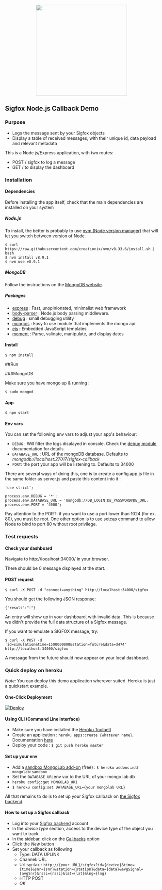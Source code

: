 <p align="center"><img src ="https://www.sigfox.com/themes/sigfox/logo.svg" width="300"></p>

## Sigfox Node.js Callback Demo

### Purpose

* Logs the message sent by your Sigfox objects
* Display a table of received messages, with their unique id, data payload and relevant metadata

This is a Node.js/Express application, with two routes:

* POST / sigfox to log a message
* GET / to display the dashboard


### Installation

#### Dependencies

Before installing the app itself, check that the main dependencies are installed on your system

##### Node.js

To install, the better is probably to use [nvm (Node version manager)](https://github.com/creationix/nvm) that will let you switch between version of Node.

```
$ curl https://raw.githubusercontent.com/creationix/nvm/v0.33.6/install.sh | bash
$ nvm install v8.9.1
$ nvm use v8.9.1
```

##### MongoDB

Follow the instructions on the [MongoDB website](https://www.mongodb.org/downloads).


##### Packages

* [express](http://expressjs.com) : Fast, unopinionated, minimalist web framework
* [body-parser](http://npmjs.com/body-parser) : Node.js body parsing middleware.
* [debug](http://npmjs.com/debug) : small debugging utility
* [mongojs](http://npmjs.com/mongojs) : Easy to use module that implements the mongo api
* [ejs](http://npmjs.com/ejs) : Embedded JavaScript templates
* [moment](http://npmjs.com/moment) : Parse, validate, manipulate, and display dates

#### Install

````
$ npm install
````

##Run

###MongoDB

Make sure you have mongo up & running :

```
$ sudo mongod
```


#### App
```
$ npm start
```

#### Env vars

You can set the following env vars to adjust your app's behaviour:

* `DEBUG` : Will filter the logs displayed in console. Check the [debug module](https://github.com/visionmedia/debug) documentation for details.
* `DATABASE_URL` : URL of the mongoDB database. Defaults to _mongodb://localhost:27017/sigfox-callback_
* `PORT`: the port your app will be listening to. Defaults to 34000

There are several ways of doing this, one is to create a config.app.js file in the same folder as server.js and paste this content into it : 

	'use strict';

	process.env.DEBUG = '*';
	process.env.DATABASE_URL = 'mongodb://DB_LOGIN:DB_PASSWORD@DB_URL;
	process.env.PORT = '4000'; 
	
Pay attention to the PORT: if you want to use a port lower than 1024 (for ex. 80), you must be root. One other option is to use setcap command to allow Node to bind to port 80 without root privilege. 

### Test requests

#### Check your dashboard

Navigate to http://localhost:34000/ in your browser.

There should be 0 message displayed at the start.

#### POST request

```
$ curl -X POST -d "connect=anything" http://localhost:34000/sigfox
```

You should get the following JSON response:
```
{"result":"♡"}
```

An entry will show up in your dashboard, with invalid data. This is because we didn't provide the full data structure of a Sigfox message.  

If you want to emulate a SIGFOX message, try:  

```
$ curl -X POST -d 'id=simulation&time=1500000000&station=future&data=d474' http://localhost:34000/sigfox
```

A message from the future should now appear on your local dashboard.

### Quick deploy on heroku

_Note:_ You can deploy this demo application wherever suited. Heroku is just a quickstart example.

#### One-Click Deployment

[![Deploy](https://www.herokucdn.com/deploy/button.png)](https://heroku.com/deploy?template=https://github.com/nicolsc/sigfox-callback-demo/tree/master)

#### Using CLI (Command Line Interface)

* Make sure you have installed the [Heroku Toolbelt](https://toolbelt.heroku.com/)
* Create an application : `heroku apps:create {whatever name}`. Documentation [here](https://devcenter.heroku.com/articles/creating-apps)
* Deploy your code : `$ git push heroku master`

#### Set up your env
* Add a [sandbox MongoLab add-on](https://elements.heroku.com/addons/mongolab#addon-docs) (free) : `$ heroku addons:add mongolab:sandbox`
* Set the `DATABASE_URL`env var to the URL of your mongo lab db
* `heroku config:get MONGOLAB_URI`
* `$ heroku config:set DATABASE_URL={your mongolab URL}`

All that remains to do is to set up your Sigfox callback on [the Sigfox backend](https://backend.sigfox.com)


#### How to set up a Sigfox callback

* Log into your [Sigfox backend](http://backend.sigfox.com) account
* In the _device type_ section, access to the device type of the object you want to track
* In the sidebar, click on the [Callbacks](http://backend.sigfox.com/devictype/:key/callbacks) option
* Click the _New_ button
* Set your callback as following
  * Type: DATA UPLINK
  * Channel: URL
  * Url syntax :   `http://{your URL}/sigfox?id={device}&time={time}&snr={snr}&station={station}&data={data}&avgSignal={avgSnr}&rssi={rssi}&lat={lat}&lng={lng}`
  * HTTP POST
  * _OK_
  
